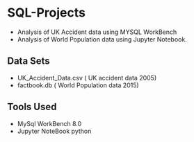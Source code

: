 # SQL-Projects
* Analysis of UK Accident data using MYSQL WorkBench
* Analysis of World Population data using Jupyter Notebook.

## Data Sets
* UK_Accident_Data.csv ( UK accident data 2005)
* factbook.db          ( World Population data 2015)

## Tools Used
* MySql WorkBench 8.0 
* Jupyter NoteBook python
